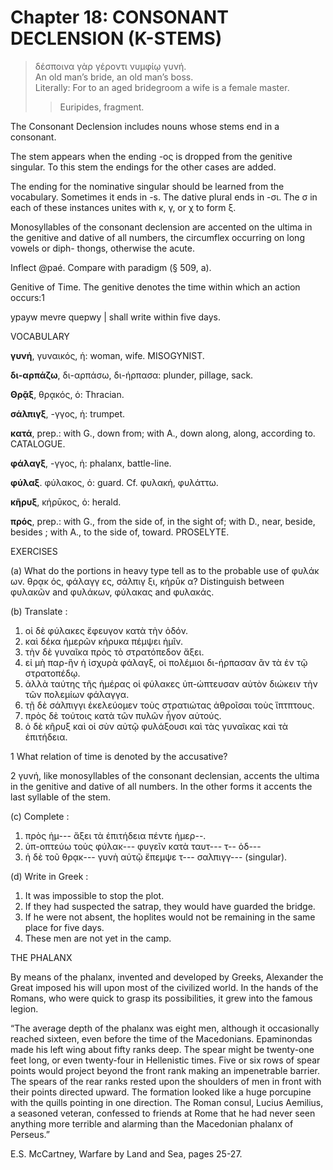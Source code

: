 # Chapter 18: CONSONANT DECLENSION (K-STEMS)

>  δέσποινα γὰρ γέροντι νυμφίῳ γυνή.<br/>
>  An old man’s bride, an old man’s boss.<br/>
>  Literally: For to an aged bridegroom a wife is a female master.<br/>
>> Euripides, fragment. 



<div type="textpart" subtype="para" n="101">
The Consonant Declension includes nouns whose
stems end in a consonant.

The stem appears when the ending -ος is dropped from
the genitive singular. To this stem the endings for the
other cases are added.

The ending for the nominative singular should be learned
from the vocabulary. Sometimes it ends in -s. The dative
plural ends in -σι. The σ in each of these instances unites
with κ, γ, or χ to form ξ.

<div type="textpart" subtype="para" n="102">
Monosyllables of the consonant declension are
accented on the ultima in the genitive and dative of all
numbers, the circumflex occurring on long vowels or diph-
thongs, otherwise the acute.

Inflect @paé. Compare with paradigm (§ 509, a).



<pb n="57"/>


<div type="textpart" subtype="para" n="103">
Genitive of Time. The genitive denotes the time
within which an action occurs:1

ypayw mevre quepwy | shall write within five days.

<div type="textpart" subtype="para" n="104">
VOCABULARY


**γυνή**, γυναικός, ἡ: woman, wife.  MISOGYNIST.


**δι-αρπάζω**, δι-αρπάσω, δι-ήρπασα:  plunder, pillage, sack.


**Θρᾷξ**, θρᾳκός, ὁ: Thracian.


**σάλπιγξ**, -γγος, ἡ: trumpet.


**κατά**, prep.: with G., down from; with A., down along, along, according to. CATALOGUE.


**φάλαγξ**, -γγος, ἡ: phalanx, battle-line.



**φύλαξ**. φύλακος, ὁ: guard. Cf. φυλακή, φυλάττω.


**κῆρυξ**, κήρῡκος, ὁ: herald.



**πρός**, prep.: with G., from the side of, in the sight of; with D., near, beside, besides ; with A., to the side of, toward. PROSELYTE.

<div type="textpart" subtype="para" n="105">
EXERCISES

(a) What do the portions in heavy type tell as to the
probable use of
φυλάκ ων.
θρᾳκ ός,
φάλαγγ ες,
σάλπιγ ξι,
κήρῡκ α?
Distinguish between φυλακῶν and
φυλάκων, φύλακας and φυλακάς.

(b) Translate :

1. οἱ δὲ φύλακες ἔφευγον κατὰ τὴν ὁδόν.
2. καὶ δέκα ἡμερῶν κήρυκα πέμψει ἡμῖν.
3. τὴν δὲ γυναῖκα πρὸς τὸ στρατόπεδον ἄξει.
4. εἰ μὴ παρ-ἣν ἡ ἰσχυρὰ φάλαγξ, οἱ πολέμιοι δι-ήρπασαν ἂν τὰ ἐν τῷ στρατοπέδῳ.
5. ἀλλὰ ταύτης τῆς ἡμέρας οἱ φύλακες ὑπ-ώπτευσαν αὐτὸν διώκειν τὴν τῶν πολεμίων φάλαγγα.
6. τῇ δὲ σάλπιγγι ἐκελεύομεν τοὺς στρατιώτας ἀθροῖσαι τοὺς ἵπτπτους.
7. πρὸς δὲ τούτοις κατὰ τῶν πυλῶν ἦγον αὐτούς.
8. ὁ δὲ κῆρυξ καὶ οἱ σὺν αὐτῷ φυλάξουσι καὶ τὰς γυναῖκας καὶ τὰ ἐπιτήδεια.

1 What relation of time is denoted by the accusative?

2 γυνή, like monosyllables of the consonant declensian, accents the ultima in the genitive and dative of all numbers. In the other forms it accents the last syllable of the stem.



<pb n="58"/>

(c) Complete :

1. πρὸς ἡμ--- ἄξει τὰ ἐπιτήδεια πέντε ἡμερ--.
3. ὑπ-οπτεύω τοὺς φύλακ--- φυγεῖν κατὰ ταυτ--- τ-- ὁδ---
3. ἡ δὲ τοῦ θρᾳκ--- γυνὴ αὐτῷ ἔπεμψε τ--- σαλπιγγ--- (singular).

(d) Write in Greek :

1. It was impossible to stop the plot.
2. If they had suspected the satrap, they would have guarded the bridge.
3. If he were not absent, the hoplites would not be remaining in the same place for five days.
4. These men are not yet in the camp.

<div type="textpart" subtype="para" n="106">
THE PHALANX

By means of the phalanx, invented and developed by
Greeks, Alexander the Great imposed his will upon most
of the civilized world. In the hands of the Romans, who
were quick to grasp its possibilities, it grew into the famous
legion.


“The average depth of the phalanx was eight men,
although it occasionally reached sixteen, even before the
time of the Macedonians. Epaminondas made his left
wing about fifty ranks deep. The spear might be twenty-one feet long, or even twenty-four in Hellenistic times.
Five or six rows of spear points would project beyond the
front rank making an impenetrable barrier. The spears
of the rear ranks rested upon the shoulders of men in front
with their points directed upward. The formation looked
like a huge porcupine with the quills pointing in one
direction. The Roman consul, Lucius Aemilius, a seasoned
veteran, confessed to friends at Rome that he had never
seen anything more terrible and alarming than the Macedonian phalanx of Perseus.”

E.S. McCartney, Warfare by Land and Sea, pages 25-27.

<pb n="59"/>





